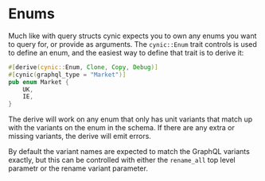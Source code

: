 # Enums

Much like with query structs cynic expects you to own any enums you want to
query for, or provide as arguments. The `cynic::Enum` trait controls is used
to define an enum, and the easiest way to define that trait is to derive it:

```rust
#[derive(cynic::Enum, Clone, Copy, Debug)]
#[cynic(graphql_type = "Market")]
pub enum Market {
    UK,
    IE,
}
```

The derive will work on any enum that only has unit variants that match up with
the variants on the enum in the schema. If there are any extra or missing
variants, the derive will emit errors.

By default the variant names are expected to match the GraphQL variants
exactly, but this can be controlled with either the `rename_all` top level
parametr or the rename variant parameter.

<!-- TODO: example of the above?  Better wording -->
